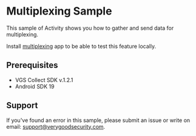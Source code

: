 # Multiplexing Sample

This sample of Activity shows you how to gather and send data for multiplexing.

Install [multiplexing](https://github.com/verygoodsecurity/multiplexing/edit/master/integration/README.md) app to be able to test this feature locally.

## Prerequisites

- VGS Collect SDK v.1.2.1
- Android SDK 19

## Support

If you've found an error in this sample, please submit an issue or write on email: support@verygoodsecurity.com.